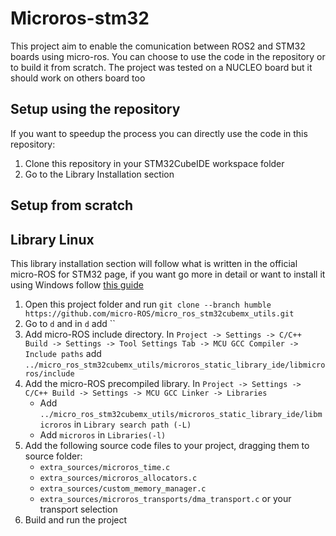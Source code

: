 # Microros-stm32
This project aim to enable the comunication between ROS2 and STM32 boards using micro-ros. You can choose to use the code in the repository or to build it from scratch. The project was tested on a NUCLEO board but it should work on others board too

## Setup using the repository
If you want to speedup the process you can directly use the code in this repository:
1. Clone this repository in your STM32CubeIDE workspace folder
2. Go to the Library Installation section

## Setup from scratch

## Library Linux
This library installation section will follow what is written in the official micro-ROS for STM32 page, if you want go more in detail or want to install it using Windows follow [this guide](https://github.com/micro-ROS/micro_ros_stm32cubemx_utils/tree/humble)
1. Open this project folder and run
   ```git clone --branch humble https://github.com/micro-ROS/micro_ros_stm32cubemx_utils.git```
2. Go to `d` and in `d` add ``
3. Add micro-ROS include directory. In `Project -> Settings -> C/C++ Build -> Settings -> Tool Settings Tab -> MCU GCC Compiler -> Include paths` add `../micro_ros_stm32cubemx_utils/microros_static_library_ide/libmicroros/include` 
4. Add the micro-ROS precompiled library. In `Project -> Settings -> C/C++ Build -> Settings -> MCU GCC Linker -> Libraries`
   * Add `../micro_ros_stm32cubemx_utils/microros_static_library_ide/libmicroros` in `Library search path (-L)`
   * Add `microros` in `Libraries(-l)`
5. Add the following source code files to your project, dragging them to source folder:
   * `extra_sources/microros_time.c`
   * `extra_sources/microros_allocators.c`
   * `extra_sources/custom_memory_manager.c`
   * `extra_sources/microros_transports/dma_transport.c` or your transport selection
6. Build and run the project 
